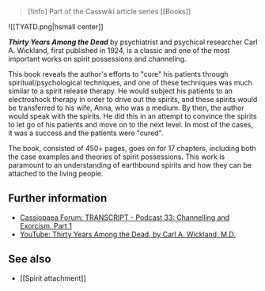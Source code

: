 > [!info] Part of the Casswiki article series [[Books]]

![[TYATD.png|hsmall center]]


_**Thirty Years Among the Dead**_ by psychiatrist and psychical researcher Carl A. Wickland, first published in 1924, is a classic and one of the most important works on spirit possessions and channeling.

This book reveals the author's efforts to "cure" his patients through spiritual/psychological techniques, and one of these techniques was much similar to a spirit release therapy. He would subject his patients to an electroshock therapy in order to drive out the spirits, and these spirits would be transferred to his wife, Anna, who was a medium. By then, the author would speak with the spirits. He did this in an attempt to convince the spirits to let go of his patients and move on to the next level. In most of the cases, it was a success and the patients were "cured".

The book, consisted of 450+ pages, goes on for 17 chapters, including both the case examples and theories of spirit possessions. This work is paramount to an understanding of earthbound spirits and how they can be attached to the living people.

Further information
-------------------

*   [Cassiopaea Forum: TRANSCRIPT - Podcast 33: Channelling and Exorcism, Part 1](https://cassiopaea.org/forum/index.php/topic,5953.0.html)
*   [YouTube: Thirty Years Among the Dead, by Carl A. Wickland, M.D.](https://www.youtube.com/watch?v=s0zP3EUaDMQ)

See also
--------

*   [[Spirit attachment]]